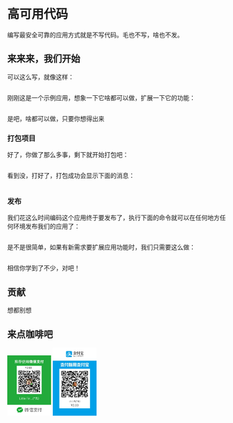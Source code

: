 # 高可用代码

编写最安全可靠的应用方式就是不写代码。毛也不写，啥也不发。

## 来来来，我们开始

可以这么写，就像这样：

```

```

刚刚这是一个示例应用，想象一下它啥都可以做，扩展一下它的功能：

```

```

是吧，啥都可以做，只要你想得出来

### 打包项目

好了，你做了那么多事，剩下就开始打包吧：

```

```

看到没，打好了，打包成功会显示下面的消息：

```

```

### 发布

我们花这么时间编码这个应用终于要发布了，执行下面的命令就可以在任何地方任何环境发布我们的应用了：

```

```

是不是很简单，如果有新需求要扩展应用功能时，我们只需要这么做：

```

```

相信你学到了不少，对吧！

## 贡献

想都别想

## 来点咖啡吧

<p id="pay">
<img src="./pay-me/wxpay.jpeg" style="max-width:20%" />
<img src="./pay-me/alipay.jpeg" style="max-width:20%" />
</p>